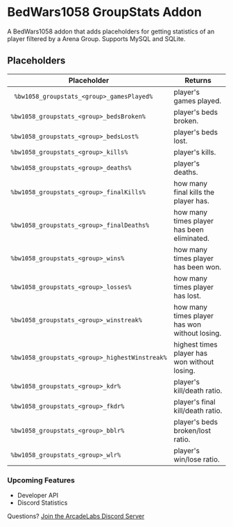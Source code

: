 # BedWars1058 GroupStats Addon
 A BedWars1058 addon that adds placeholders for getting statistics of an player filtered by a Arena Group.  Supports MySQL and SQLite. 
 
## Placeholders

|Placeholder                          |Returns                      |
|-----------------------------------------------|-----------------------------|
|` %bw1058_groupstats_<group>_gamesPlayed%`            |player's games played.            |
|`%bw1058_groupstats_<group>_bedsBroken%`            |player's beds broken.            |
|`%bw1058_groupstats_<group>_bedsLost%`            |player's beds lost.            |
|`%bw1058_groupstats_<group>_kills%`            |player's kills.
|`%bw1058_groupstats_<group>_deaths%`            |player's deaths.            |            ||`%bw1058_groupstats_<group>_bedsLost%`            |.            |
|`%bw1058_groupstats_<group>_finalKills%`            |how many final kills the player has.            |
|`%bw1058_groupstats_<group>_finalDeaths%`            |how many times player has been eliminated.            |
|`%bw1058_groupstats_<group>_wins%`            |how many times player has been won.            |
|`%bw1058_groupstats_<group>_losses%`            |how many times player has lost.            |
|`%bw1058_groupstats_<group>_winstreak%`            |how many times player has won without losing.            |
|`%bw1058_groupstats_<group>_highestWinstreak%`            |highest times player has won without losing.            |
|`%bw1058_groupstats_<group>_kdr%`            |player's kill/death ratio.            |
|`%bw1058_groupstats_<group>_fkdr%`            |player's final kill/death ratio.            |
|`%bw1058_groupstats_<group>_bblr%`            |player's beds broken/lost ratio.
|`%bw1058_groupstats_<group>_wlr%`            |player's win/lose ratio.            |            |

### Upcoming Features
* Developer API
* Discord Statistics

Questions? [Join the ArcadeLabs Discord Server](https://discord.gg/c9VeqdsJ9R)

